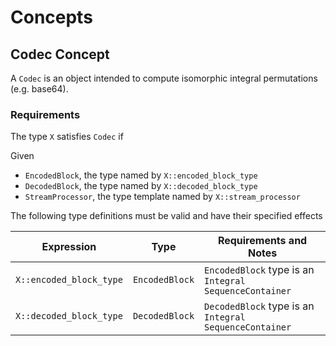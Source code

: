 # Concepts

## Codec Concept

A ```Codec``` is an object intended to compute isomorphic integral permutations (e.g. base64).

### Requirements

The type ```X``` satisfies ```Codec``` if

Given
* ```EncodedBlock```, the type named by ```X::encoded_block_type```
* ```DecodedBlock```, the type named by ```X::decoded_block_type```
* ```StreamProcessor```, the type template named by ```X::stream_processor```

The following type definitions must be valid and have their specified effects

|Expression                 |Type              |Requirements and Notes         |
|---------------------------|------------------|-------------------------------|
|```X::encoded_block_type```|```EncodedBlock```|```EncodedBlock``` type is an ```Integral``` ```SequenceContainer```|
|```X::decoded_block_type```|```DecodedBlock```|```DecodedBlock``` type is an ```Integral``` ```SequenceContainer```|